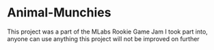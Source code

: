 # Animal-Munchies
This project was a part of the MLabs Rookie Game Jam I took part into, anyone can use anything this project will not be improved on further
